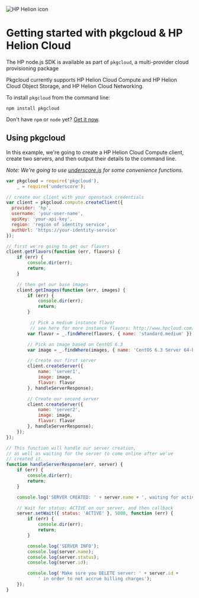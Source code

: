 ![HP Helion icon](http://www8.hp.com/hpnext/sites/default/files/content/documents/HP%20Helion%20Logo_Cloud_Martin%20Fink_New%20Style%20of%20IT_Hewlett-Packard.PNG)
# Getting started with pkgcloud & HP Helion Cloud
The HP node.js SDK is available as part of `pkgcloud`, a multi-provider cloud provisioning package

Pkgcloud currently supports HP Helion Cloud Compute and HP Helion Cloud Object Storage, and HP Helion Cloud Networking.

To install `pkgcloud` from the command line:

```
npm install pkgcloud
```

Don't have `npm` or `node` yet? [Get it now](http://nodejs.org/download).

## Using pkgcloud

In this example, we're going to create a HP Helion Cloud Compute client, create two servers, and then output their details to the command line.

*Note: We're going to use [underscore.js](http://underscorejs.org) for some convenience functions.*

```Javascript
var pkgcloud = require('pkgcloud'),
    _ = require('underscore');

// create our client with your openstack credentials
var client = pkgcloud.compute.createClient({
  provider: 'hp',
  username: 'your-user-name',
  apiKey: 'your-api-key',
  region: 'region of identity service',
  authUrl: 'https://your-identity-service'
});

// first we're going to get our flavors
client.getFlavors(function (err, flavors) {
    if (err) {
        console.dir(err);
        return;
    }

    // then get our base images
    client.getImages(function (err, images) {
        if (err) {
            console.dir(err);
            return;
        }

         // Pick a medium instance flavor
         // see here for more instance flavors: http://www.hpcloud.com/products-services/hp-cloud-compute-13_5
        var flavor = _.findWhere(flavors, { name: 'standard.medium' });

        // Pick an image based on CentOS 6.3
        var image = _.findWhere(images, { name: 'CentOS 6.3 Server 64-bit 20130116' });

        // Create our first server
        client.createServer({
            name: 'server1',
            image: image,
            flavor: flavor
        }, handleServerResponse);

        // Create our second server
        client.createServer({
            name: 'server2',
            image: image,
            flavor: flavor
        }, handleServerResponse);
    });
});

// This function will handle our server creation,
// as well as waiting for the server to come online after we've
// created it.
function handleServerResponse(err, server) {
    if (err) {
        console.dir(err);
        return;
    }

    console.log('SERVER CREATED: ' + server.name + ', waiting for active status');

    // Wait for status: ACTIVE on our server, and then callback
    server.setWait({ status: 'ACTIVE' }, 5000, function (err) {
        if (err) {
            console.dir(err);
            return;
        }

        console.log('SERVER INFO');
        console.log(server.name);
        console.log(server.status);
        console.log(server.id);

        console.log('Make sure you DELETE server: ' + server.id +
            ' in order to not accrue billing charges');
    });
}
```
